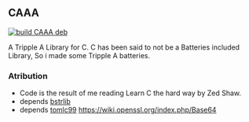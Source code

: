 ## CAAA

[![build CAAA deb](https://github.com/oonray/CAAA/actions/workflows/main.yaml/badge.svg)](https://github.com/oonray/CAAA/actions/workflows/main.yaml) 

A Tripple A Library for C.
C has been said to not be a Batteries included Library, So i made some Tripple A batteries.

### Atribution
* Code is the result of me reading Learn C the hard way by Zed Shaw.
* depends [bstrlib](https://github.com/websnarf/bstrlib)
* depends [tomlc99](https://github.com/cktan/tomlc99)
https://wiki.openssl.org/index.php/Base64
